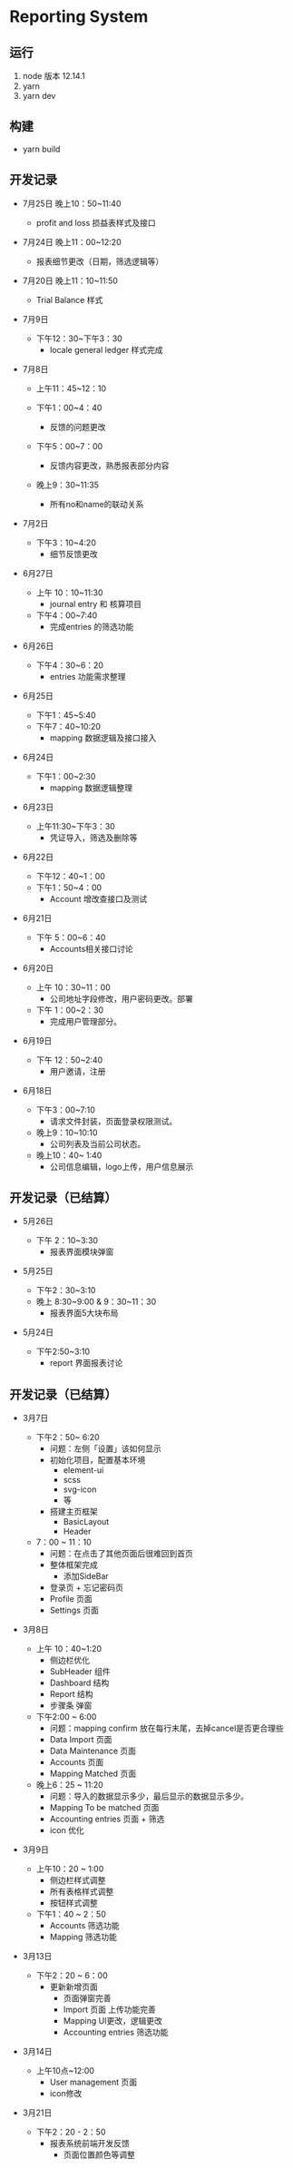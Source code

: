 # Reporting System

## 运行
  1. node 版本 12.14.1
  2. yarn
  3. yarn dev

## 构建
  - yarn build
## 开发记录
  - 7月25日 晚上10：50~11:40
    - profit and loss 损益表样式及接口

  - 7月24日 晚上11：00~12:20
    - 报表细节更改（日期，筛选逻辑等）

  - 7月20日 晚上11：10~11:50
    - Trial Balance 样式

  - 7月9日
    - 下午12：30~下午3：30
      - locale general ledger 样式完成

  - 7月8日
    - 上午11：45~12：10
    - 下午1：00~4：40
      - 反馈的问题更改

    - 下午5：00~7：00
      - 反馈内容更改，熟悉报表部分内容
    - 晚上9：30~11:35
      - 所有no和name的联动关系

  - 7月2日
    - 下午3：10~4:20
      - 细节反馈更改

  - 6月27日
    - 上午 10：10~11:30
      - journal entry 和 核算项目
    - 下午4：00~7:40
      - 完成entries 的筛选功能

  - 6月26日 
    - 下午4：30~6：20
      - entries 功能需求整理

  - 6月25日 
    - 下午1：45~5:40 
    - 下午7：40~10:20
      - mapping 数据逻辑及接口接入

  - 6月24日
    - 下午1：00~2:30
      - mapping 数据逻辑整理

  - 6月23日
    - 上午11:30~下午3：30
      - 凭证导入，筛选及删除等

  - 6月22日
    - 下午12：40~1：00
    - 下午1：50~4：00
      - Account 增改查接口及测试

  - 6月21日
    - 下午 5：00~6：40
      - Accounts相关接口讨论

  - 6月20日
    - 上午 10：30~11：00
      - 公司地址字段修改，用户密码更改。部署
    - 下午 1：00~2：30
      - 完成用户管理部分。

  - 6月19日
    - 下午 12：50~2:40
      - 用户邀请，注册

  - 6月18日
    - 下午3：00~7:10
      - 请求文件封装，页面登录权限测试。
    - 晚上9：10~10:10
      - 公司列表及当前公司状态。
    - 晚上10：40~ 1:40
      - 公司信息编辑，logo上传，用户信息展示


## 开发记录（已结算）

  - 5月26日
    - 下午 2：10~3:30
      - 报表界面模块弹窗

  - 5月25日
    - 下午2：30~3:10
    - 晚上 8:30~9:00  & 9：30~11：30
      - 报表界面5大块布局

  - 5月24日
    - 下午2:50~3:10
      - report 界面报表讨论

## 开发记录（已结算）
  - 3月7日 
    - 下午2：50~ 6:20
      - 问题：左侧「设置」该如何显示
      - 初始化项目，配置基本环境
        - element-ui
        - scss
        - svg-icon
        - 等
      - 搭建主页框架 
        - BasicLayout
        - Header
    - 7：00 ~ 11：10
      - 问题：在点击了其他页面后很难回到首页
      - 整体框架完成
        - 添加SideBar
      - 登录页 + 忘记密码页
      - Profile 页面
      - Settings 页面

  - 3月8日
    - 上午 10：40~1:20
      - 侧边栏优化
      - SubHeader 组件
      - Dashboard 结构
      - Report 结构
      - 步骤条 弹窗
    - 下午2:00 ~ 6:00
      - 问题：mapping confirm 放在每行末尾，去掉cancel是否更合理些
      - Data Import 页面
      - Data Maintenance 页面
      - Accounts 页面
      - Mapping Matched 页面
    - 晚上6：25 ~ 11:20
      - 问题：导入的数据显示多少，最后显示的数据显示多少。
      - Mapping To be matched 页面
      - Accounting entries 页面 + 筛选
      - icon 优化

  - 3月9日
    - 上午10：20 ~ 1:00
      - 侧边栏样式调整
      - 所有表格样式调整
      - 按钮样式调整
    - 下午1：40 ~ 2：50
      - Accounts 筛选功能
      - Mapping 筛选功能

  - 3月13日
    - 下午2：20 ~ 6：00
      - 更新新增页面
        - 页面弹窗完善
        - Import 页面 上传功能完善
        - Mapping UI更改，逻辑更改
        - Accounting entries 筛选功能

  - 3月14日
    - 上午10点~12:00
      - User management 页面
      - icon修改

  - 3月21日
    - 下午2：20 - 2：50
       - 报表系统前端开发反馈
         - 页面位置颜色等调整
       
